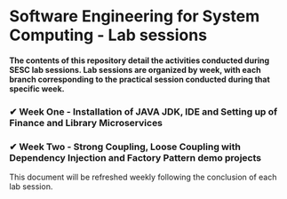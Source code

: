 # Software Engineering for System Computing - Lab sessions

#### The contents of this repository detail the activities conducted during SESC lab sessions. Lab sessions are organized by week, with each branch corresponding to the practical session conducted during that specific week.

### ✔ Week One - Installation of JAVA JDK, IDE and Setting up of Finance and Library Microservices

### ✔ Week Two - Strong Coupling, Loose Coupling with Dependency Injection and Factory Pattern demo projects

This document will be refreshed weekly following the conclusion of each lab session.
